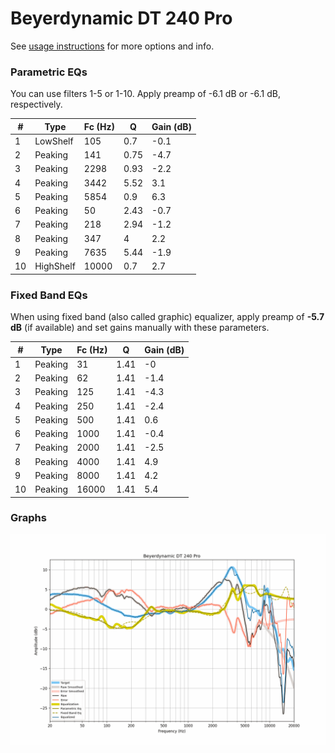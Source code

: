 # Beyerdynamic DT 240 Pro
See [usage instructions](https://github.com/jaakkopasanen/AutoEq#usage) for more options and info.

### Parametric EQs
You can use filters 1-5 or 1-10. Apply preamp of -6.1 dB or -6.1 dB, respectively.

|   # | Type      |   Fc (Hz) |    Q |   Gain (dB) |
|-----|-----------|-----------|------|-------------|
|   1 | LowShelf  |       105 | 0.7  |        -0.1 |
|   2 | Peaking   |       141 | 0.75 |        -4.7 |
|   3 | Peaking   |      2298 | 0.93 |        -2.2 |
|   4 | Peaking   |      3442 | 5.52 |         3.1 |
|   5 | Peaking   |      5854 | 0.9  |         6.3 |
|   6 | Peaking   |        50 | 2.43 |        -0.7 |
|   7 | Peaking   |       218 | 2.94 |        -1.2 |
|   8 | Peaking   |       347 | 4    |         2.2 |
|   9 | Peaking   |      7635 | 5.44 |        -1.9 |
|  10 | HighShelf |     10000 | 0.7  |         2.7 |

### Fixed Band EQs
When using fixed band (also called graphic) equalizer, apply preamp of **-5.7 dB** (if available) and set gains manually with these parameters.

|   # | Type    |   Fc (Hz) |    Q |   Gain (dB) |
|-----|---------|-----------|------|-------------|
|   1 | Peaking |        31 | 1.41 |        -0   |
|   2 | Peaking |        62 | 1.41 |        -1.4 |
|   3 | Peaking |       125 | 1.41 |        -4.3 |
|   4 | Peaking |       250 | 1.41 |        -2.4 |
|   5 | Peaking |       500 | 1.41 |         0.6 |
|   6 | Peaking |      1000 | 1.41 |        -0.4 |
|   7 | Peaking |      2000 | 1.41 |        -2.5 |
|   8 | Peaking |      4000 | 1.41 |         4.9 |
|   9 | Peaking |      8000 | 1.41 |         4.2 |
|  10 | Peaking |     16000 | 1.41 |         5.4 |

### Graphs
![](./Beyerdynamic%20DT%20240%20Pro.png)
